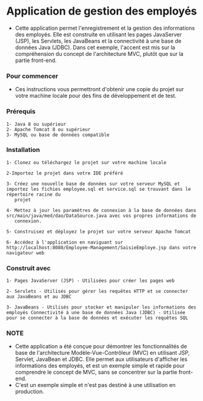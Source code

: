 # Application de gestion des employés


- Cette application permet l'enregistrement et la gestion des informations des employés. Elle est construite en utilisant les pages JavaServer (JSP), les Servlets,
 les JavaBeans et la connectivité à une base de données Java (JDBC). Dans cet exemple, l'accent est mis sur la compréhension du concept de l'architecture MVC,
 plutôt que sur la partie front-end.
  
### Pour commencer
- Ces instructions vous permettront d'obtenir une copie du projet sur votre machine locale pour des fins de développement et de test.

### Prérequis
    1- Java 8 ou supérieur
    2- Apache Tomcat 8 ou supérieur
    3- MySQL ou base de données compatible

### Installation
    1- Clonez ou téléchargez le projet sur votre machine locale

    2-Importez le projet dans votre IDE préféré

    3- Créez une nouvelle base de données sur votre serveur MySQL et importez les fichies employee.sql et service.sql se trouvant dans le répertoire racine du   
       projet
    
    4- Mettez à jour les paramètres de connexion à la base de données dans src/main/java/med/dao/DataSource.java avec vos propres informations de
       connexion.
    
    5- Construisez et déployez le projet sur votre serveur Apache Tomcat
    
    6- Accédez à l'application en naviguant sur http://localhost:8080/Employee-Management/SaisieEmploye.jsp dans votre navigateur web


### Construit avec

    1- Pages JavaServer (JSP) - Utilisées pour créer les pages web

    2- Servlets - Utilisés pour gérer les requêtes HTTP et se connecter aux JavaBeans et au JDBC
    
    3- JavaBeans - Utilisés pour stocker et manipuler les informations des employés Connectivité à une base de données Java (JDBC) - Utilisée pour se connecter à la base de données et exécuter les requêtes SQL


### NOTE

  -  Cette application a été conçue pour démontrer les fonctionnalités de base de l'architecture Modèle-Vue-Contrôleur (MVC) en utilisant JSP, Servlet, JavaBean et 
 JDBC. Elle permet aux utilisateurs d'afficher les informations des employés, et est un exemple simple et rapide pour comprendre le concept de MVC, sans se
 concentrer sur la partie front-end.
  -  C'est un exemple simple et n'est pas destiné à une utilisation en production. 


